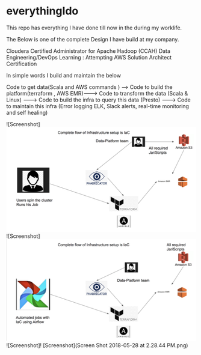 # everythingIdo
This repo has everything I have done till now in the during my worklife.


The Below is one of the complete Design I have build at my company.

Cloudera Certified Administrator for Apache Hadoop (CCAH) 
Data Engineering/DevOps
Learning : Attempting AWS Solution Architect Certification

In simple words I build and maintain the below 

Code to get data(Scala and AWS commands ) --> Code to build the platform(terraform , AWS EMR)---> Code to transform the data (Scala & Linux) ---> Code to build the infra to query this data (Presto) ---> Code to maintain this infra (Error logging ELK, Slack alerts, real-time monitoring and self healing)


![Screenshot]![Screenshot](1.png)
![Screenshot]![Screenshot](2.png)
![Screenshot]! [Screenshot](Screen Shot 2018-05-28 at 2.28.44 PM.png)
